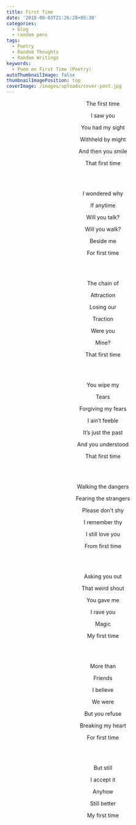 ```yaml
---
title: First Time
date: '2018-08-03T21:26:28+05:30'
categories:
  - blog
  - random pens
tags:
  - Poetry
  - Random Thoughts
  - Random Writings
keywords:
  - Poem on First Time (Poetry)
autoThumbnailImage: false
thumbnailImagePosition: top
coverImage: /images/uploads/cover-post.jpg
---
```

<center>
  
The first time

I saw you

You had my sight

Withheld by might

And then you smile

That first time

<br><br>

I wondered why

If anytime

Will you talk?

Will you walk?

Beside me

For first time

<br><br>

The chain of

Attraction

Losing our

Traction

Were you

Mine?

That first time

<br><br>

You wipe my

Tears

Forgiving my fears

I ain’t feeble

It’s just the past

And you understood

That first time

<br><br>

Walking the dangers

Fearing the strangers

Please don’t shy

I remember thy

I still love you

From first time

<br><br>

Asking you out

That weird shout

You gave me

I rave you

Magic

My first time

<br><br>

More than

Friends

I believe

We were

But you refuse

Breaking my heart

For first time

<br><br>

But still

I accept it

Anyhow

Still better

My first time
</center>
